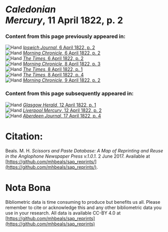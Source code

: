 # *Caledonian Mercury*, 11 April 1822, p. 2  
  
### Content from this page previously appeared in:  
![Hand](http://scissorsandpaste.net/wp-content/uploads/2017/06/smallhandpointer.png) [*Ipswich Journal*, 6 April 1822, p. 2](https://mhbeals.github.io/sap_html/Ipswich-Journal/Ipswich-Journal-6-April-1822-p-2)  
![Hand](http://scissorsandpaste.net/wp-content/uploads/2017/06/smallhandpointer.png) [*Morning Chronicle*, 6 April 1822, p. 2](https://mhbeals.github.io/sap_html/Morning-Chronicle/Morning-Chronicle-6-April-1822-p-2)  
![Hand](http://scissorsandpaste.net/wp-content/uploads/2017/06/smallhandpointer.png) [*The Times*, 6 April 1822, p. 2](https://mhbeals.github.io/sap_html/The-Times/The-Times-6-April-1822-p-2)  
![Hand](http://scissorsandpaste.net/wp-content/uploads/2017/06/smallhandpointer.png) [*Morning Chronicle*, 8 April 1822, p. 3](https://mhbeals.github.io/sap_html/Morning-Chronicle/Morning-Chronicle-8-April-1822-p-3)  
![Hand](http://scissorsandpaste.net/wp-content/uploads/2017/06/smallhandpointer.png) [*The Times*, 8 April 1822, p. 1](https://mhbeals.github.io/sap_html/The-Times/The-Times-8-April-1822-p-1)  
![Hand](http://scissorsandpaste.net/wp-content/uploads/2017/06/smallhandpointer.png) [*The Times*, 8 April 1822, p. 4](https://mhbeals.github.io/sap_html/The-Times/The-Times-8-April-1822-p-4)  
![Hand](http://scissorsandpaste.net/wp-content/uploads/2017/06/smallhandpointer.png) [*Morning Chronicle*, 9 April 1822, p. 2](https://mhbeals.github.io/sap_html/Morning-Chronicle/Morning-Chronicle-9-April-1822-p-2)  
  
### Content from this page subsequently appeared in:  
![Hand](http://scissorsandpaste.net/wp-content/uploads/2017/06/smallhandpointer.png) [*Glasgow Herald*, 12 April 1822, p. 1](https://mhbeals.github.io/sap_html/Glasgow-Herald/Glasgow-Herald-12-April-1822-p-1)  
![Hand](http://scissorsandpaste.net/wp-content/uploads/2017/06/smallhandpointer.png) [*Liverpool Mercury*, 12 April 1822, p. 2](https://mhbeals.github.io/sap_html/Liverpool-Mercury/Liverpool-Mercury-12-April-1822-p-2)  
![Hand](http://scissorsandpaste.net/wp-content/uploads/2017/06/smallhandpointer.png) [*Aberdeen Journal*, 17 April 1822, p. 4](https://mhbeals.github.io/sap_html/Aberdeen-Journal/Aberdeen-Journal-17-April-1822-p-4)  


# Citation: 

Beals. M. H. *Scissors and Paste Database: A Map of Reprinting and Reuse in the Anglophone Newspaper Press v.1.0.1.* 2 June 2017. Available at [https://github.com/mhbeals/sap_reprints/](https://github.com/mhbeals/sap_reprints/). 

# Nota Bona

Bibliometric data is time consuming to produce but benefits us all. Please remember to cite or acknowledge this and any other bibliometric data you use in your research. All data is available CC-BY 4.0 at [https://github.com/mhbeals/sap_reprints](https://github.com/mhbeals/sap_reprints)